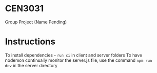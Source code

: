 # CEN3031
Group Project (Name Pending)

# Instructions

To install dependencies - `run ci` in client and server folders
To have nodemon continually monitor the server.js file, use the command `npm run dev` in the server directory